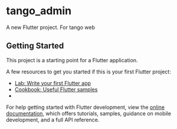 # tango_admin

A new Flutter project. For tango web

## Getting Started

This project is a starting point for a Flutter application.

A few resources to get you started if this is your first Flutter project:

- [Lab: Write your first Flutter app](https://docs.flutter.dev/get-started/codelab)
- [Cookbook: Useful Flutter samples](https://docs.flutter.dev/cookbook)
- 
For help getting started with Flutter development, view the
[online documentation](https://docs.flutter.dev/), which offers tutorials,
samples, guidance on mobile development, and a full API reference.
